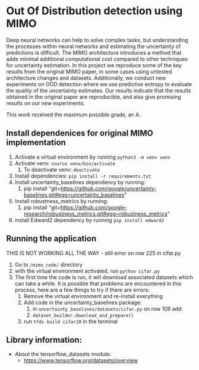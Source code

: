 # Out Of Distribution detection using MIMO
Deep neural networks can help to solve complex tasks, but understanding the processes within neural networks and estimating the uncertainty of predictions is
difficult. The MIMO architecture introduces a method that adds minimal additional computational cost compared to other techniques for uncertainty estimation. In
this project we reproduce some of the key results from the original MIMO paper, in some cases using untested architecture changes and datasets. Additionally, we
conduct new experiments on OOD detection where we use predictive entropy to evaluate the quality of the uncertainty estimates. Our results indicate that the results
obtained in the original paper are reproducible, and also give promising results on our new experiments.

This work received the maximum possible grade, an A.


## Install dependenices for original MIMO implementation
1. Activate a virtual environment by running `python3 -m venv venv`
1. Activate venv: `source venv/bin/activate`
    1. To deactivate venv: `deactivate`
1. Install dependencies: `pip install -r requirements.txt`
1. Install uncertainty_baselines dependency by running:
    1. pip install "git+https://github.com/google/uncertainty-baselines.git#egg=uncertainty_baselines"
1. Install robustness_metrics by running:
    1. pip install "git+https://github.com/google-research/robustness_metrics.git#egg=robustness_metrics"
1. install Edward2 dependency by running `pip install edward2`

## Running the application
THIS IS NOT WORKING ALL THE WAY - still error on row 225 in cifar.py

1. Go to `/mimo_code/` directory
1. with the virtual environment activated, run `python cifar.py`
1. The first time the code is run, it will download associated datasets which can take a while. It is possible that problems are encountered in this process, here are a few things to try if there are errors:
    1. Remove the virtual environment and re-install everything
    1. Add code in the uncertainty_baselines package:
        1. in `uncertainty_baselines/datasets/cifar.py` on row 109 add:
        1. `dataset_builder.download_and_prepare()`
    1. run `tfds build cifar10` in the terminal

## Library information:
- About the tensorflow_datasets module:
    - https://www.tensorflow.org/datasets/overview
